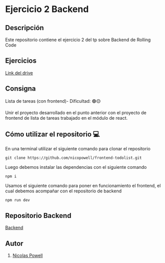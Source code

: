 # Ejercicio 2 Backend

## Descripción

Este repositorio contiene el ejercicio 2 del tp sobre Backend de Rolling Code

## Ejercicios
[Link del drive](https://docs.google.com/document/d/11uNoz8FkpBY6i8wnJA8iUpC1w3_QDI70xGoDFo9Hf_A/edit)

## Consigna

Lista de tareas (con frontend)- Dificultad:  🟢🟡

Unir el proyecto desarrollado en el punto anterior con el proyecto de frontend de lista de tareas trabajado en el módulo de react.


## Cómo utilizar el repositorio 💻

En una terminal utilizar el siguiente comando para clonar el repositorio

```
git clone https://github.com/nicopowell/frontend-todolist.git
```

Luego debemos instalar las dependencias con el siguiente comando
```
npm i
```

Usamos el siguiente comando para poner en funcionamiento el frontend, el cual debemos acompañar con el repositorio de backend
```
npm run dev
```

## Repositorio Backend
[Backend](https://github.com/nicopowell/backend-todolist)
## Autor

1. [Nicolas Powell](https://github.com/nicopowell)

<!-- json-server --watch db.json --port 3004 -->
